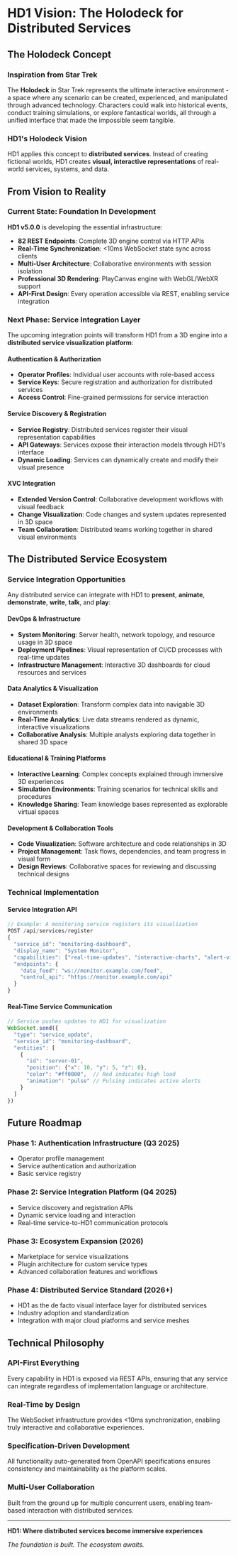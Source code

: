 # HD1 Vision: The Holodeck for Distributed Services

## The Holodeck Concept

### Inspiration from Star Trek
The **Holodeck** in Star Trek represents the ultimate interactive environment - a space where any scenario can be created, experienced, and manipulated through advanced technology. Characters could walk into historical events, conduct training simulations, or explore fantastical worlds, all through a unified interface that made the impossible seem tangible.

### HD1's Holodeck Vision
HD1 applies this concept to **distributed services**. Instead of creating fictional worlds, HD1 creates **visual, interactive representations** of real-world services, systems, and data.

## From Vision to Reality

### Current State: Foundation In Development
**HD1 v5.0.0** is developing the essential infrastructure:
- **82 REST Endpoints**: Complete 3D engine control via HTTP APIs
- **Real-Time Synchronization**: <10ms WebSocket state sync across clients
- **Multi-User Architecture**: Collaborative environments with session isolation
- **Professional 3D Rendering**: PlayCanvas engine with WebGL/WebXR support
- **API-First Design**: Every operation accessible via REST, enabling service integration

### Next Phase: Service Integration Layer
The upcoming integration points will transform HD1 from a 3D engine into a **distributed service visualization platform**:

#### Authentication & Authorization
- **Operator Profiles**: Individual user accounts with role-based access
- **Service Keys**: Secure registration and authorization for distributed services
- **Access Control**: Fine-grained permissions for service interaction

#### Service Discovery & Registration
- **Service Registry**: Distributed services register their visual representation capabilities
- **API Gateways**: Services expose their interaction models through HD1's interface
- **Dynamic Loading**: Services can dynamically create and modify their visual presence

#### XVC Integration
- **Extended Version Control**: Collaborative development workflows with visual feedback
- **Change Visualization**: Code changes and system updates represented in 3D space
- **Team Collaboration**: Distributed teams working together in shared visual environments

## The Distributed Service Ecosystem

### Service Integration Opportunities
Any distributed service can integrate with HD1 to **present**, **animate**, **demonstrate**, **write**, **talk**, and **play**:

#### DevOps & Infrastructure
- **System Monitoring**: Server health, network topology, and resource usage in 3D space
- **Deployment Pipelines**: Visual representation of CI/CD processes with real-time updates
- **Infrastructure Management**: Interactive 3D dashboards for cloud resources and services

#### Data Analytics & Visualization
- **Dataset Exploration**: Transform complex data into navigable 3D environments
- **Real-Time Analytics**: Live data streams rendered as dynamic, interactive visualizations
- **Collaborative Analysis**: Multiple analysts exploring data together in shared 3D space

#### Educational & Training Platforms
- **Interactive Learning**: Complex concepts explained through immersive 3D experiences
- **Simulation Environments**: Training scenarios for technical skills and procedures
- **Knowledge Sharing**: Team knowledge bases represented as explorable virtual spaces

#### Development & Collaboration Tools
- **Code Visualization**: Software architecture and code relationships in 3D
- **Project Management**: Task flows, dependencies, and team progress in visual form
- **Design Reviews**: Collaborative spaces for reviewing and discussing technical designs

### Technical Implementation

#### Service Integration API
```javascript
// Example: A monitoring service registers its visualization
POST /api/services/register
{
  "service_id": "monitoring-dashboard",
  "display_name": "System Monitor",
  "capabilities": ["real-time-updates", "interactive-charts", "alert-visualization"],
  "endpoints": {
    "data_feed": "ws://monitor.example.com/feed",
    "control_api": "https://monitor.example.com/api"
  }
}
```

#### Real-Time Service Communication
```javascript
// Service pushes updates to HD1 for visualization
WebSocket.send({
  "type": "service_update",
  "service_id": "monitoring-dashboard", 
  "entities": [
    {
      "id": "server-01",
      "position": {"x": 10, "y": 5, "z": 0},
      "color": "#ff0000",  // Red indicates high load
      "animation": "pulse" // Pulsing indicates active alerts
    }
  ]
})
```

## Future Roadmap

### Phase 1: Authentication Infrastructure (Q3 2025)
- Operator profile management
- Service authentication and authorization
- Basic service registry

### Phase 2: Service Integration Platform (Q4 2025)
- Service discovery and registration APIs
- Dynamic service loading and interaction
- Real-time service-to-HD1 communication protocols

### Phase 3: Ecosystem Expansion (2026)
- Marketplace for service visualizations
- Plugin architecture for custom service types
- Advanced collaboration features and workflows

### Phase 4: Distributed Service Standard (2026+)
- HD1 as the de facto visual interface layer for distributed services
- Industry adoption and standardization
- Integration with major cloud platforms and service meshes

## Technical Philosophy

### API-First Everything
Every capability in HD1 is exposed via REST APIs, ensuring that any service can integrate regardless of implementation language or architecture.

### Real-Time by Design
The WebSocket infrastructure provides <10ms synchronization, enabling truly interactive and collaborative experiences.

### Specification-Driven Development
All functionality auto-generated from OpenAPI specifications ensures consistency and maintainability as the platform scales.

### Multi-User Collaboration
Built from the ground up for multiple concurrent users, enabling team-based interaction with distributed services.

---

**HD1: Where distributed services become immersive experiences**

*The foundation is built. The ecosystem awaits.*